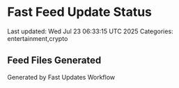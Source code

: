 # Fast Feed Update Status
Last updated: Wed Jul 23 06:33:15 UTC 2025
Categories: entertainment,crypto

## Feed Files Generated

Generated by Fast Updates Workflow

